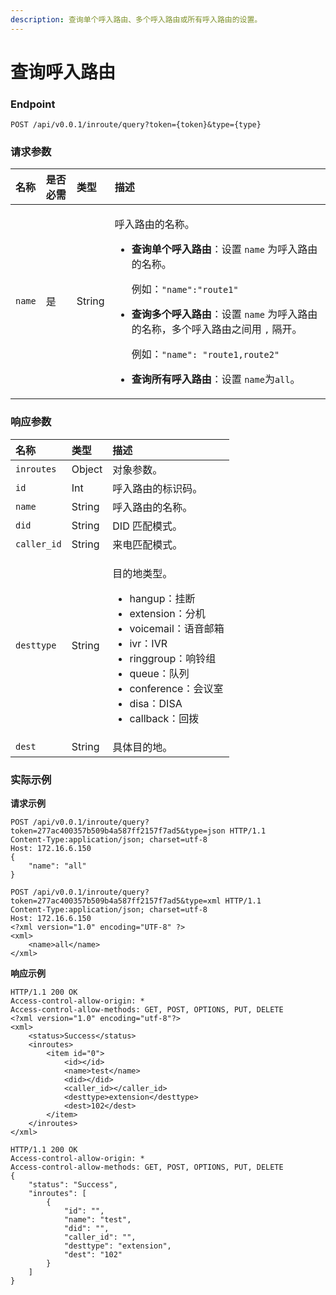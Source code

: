 ```yaml
---
description: 查询单个呼入路由、多个呼入路由或所有呼入路由的设置。
---
```


# 查询呼入路由



### Endpoint

```text
POST /api/v0.0.1/inroute/query?token={token}&type={type}
```

### 请求参数

<table>
  <thead>
    <tr>
      <th style="text-align:left">&#x540D;&#x79F0;</th>
      <th style="text-align:left">&#x662F;&#x5426;&#x5FC5;&#x9700;</th>
      <th style="text-align:left">&#x7C7B;&#x578B;</th>
      <th style="text-align:left">&#x63CF;&#x8FF0;</th>
    </tr>
  </thead>
  <tbody>
    <tr>
      <td style="text-align:left"><code>name</code>
      </td>
      <td style="text-align:left">&#x662F;</td>
      <td style="text-align:left">String</td>
      <td style="text-align:left">
        <p>&#x547C;&#x5165;&#x8DEF;&#x7531;&#x7684;&#x540D;&#x79F0;&#x3002;</p>
        <ul>
          <li>
            <p><b>&#x67E5;&#x8BE2;&#x5355;&#x4E2A;&#x547C;&#x5165;&#x8DEF;&#x7531;</b>&#xFF1A;&#x8BBE;&#x7F6E; <code>name</code> &#x4E3A;&#x547C;&#x5165;&#x8DEF;&#x7531;&#x7684;&#x540D;&#x79F0;&#x3002;</p>
            <p>&#x4F8B;&#x5982;&#xFF1A;<code>&quot;name&quot;:&quot;route1&quot;</code>
            </p>
          </li>
          <li>
            <p><b>&#x67E5;&#x8BE2;&#x591A;&#x4E2A;&#x547C;&#x5165;&#x8DEF;&#x7531;</b>&#xFF1A;&#x8BBE;&#x7F6E; <code>name</code> &#x4E3A;&#x547C;&#x5165;&#x8DEF;&#x7531;&#x7684;&#x540D;&#x79F0;&#xFF0C;&#x591A;&#x4E2A;&#x547C;&#x5165;&#x8DEF;&#x7531;&#x4E4B;&#x95F4;&#x7528; <code>,</code> &#x9694;&#x5F00;&#x3002;</p>
            <p>&#x4F8B;&#x5982;&#xFF1A;<code>&quot;name&quot;: &quot;route1,route2&quot;</code>
            </p>
          </li>
          <li><b>&#x67E5;&#x8BE2;&#x6240;&#x6709;&#x547C;&#x5165;&#x8DEF;&#x7531;</b>&#xFF1A;&#x8BBE;&#x7F6E; <code>name</code>&#x4E3A;<code>all</code>&#x3002;</li>
        </ul>
      </td>
    </tr>
  </tbody>
</table>

### 响应参数

<table>
  <thead>
    <tr>
      <th style="text-align:left">&#x540D;&#x79F0;</th>
      <th style="text-align:left">&#x7C7B;&#x578B;</th>
      <th style="text-align:left">&#x63CF;&#x8FF0;</th>
    </tr>
  </thead>
  <tbody>
    <tr>
      <td style="text-align:left"><code>inroutes</code>
      </td>
      <td style="text-align:left">Object</td>
      <td style="text-align:left">&#x5BF9;&#x8C61;&#x53C2;&#x6570;&#x3002;</td>
    </tr>
    <tr>
      <td style="text-align:left"><code>id</code>
      </td>
      <td style="text-align:left">Int</td>
      <td style="text-align:left">&#x547C;&#x5165;&#x8DEF;&#x7531;&#x7684;&#x6807;&#x8BC6;&#x7801;&#x3002;</td>
    </tr>
    <tr>
      <td style="text-align:left"><code>name</code>
      </td>
      <td style="text-align:left">String</td>
      <td style="text-align:left">&#x547C;&#x5165;&#x8DEF;&#x7531;&#x7684;&#x540D;&#x79F0;&#x3002;</td>
    </tr>
    <tr>
      <td style="text-align:left"><code>did</code>
      </td>
      <td style="text-align:left">String</td>
      <td style="text-align:left">DID &#x5339;&#x914D;&#x6A21;&#x5F0F;&#x3002;</td>
    </tr>
    <tr>
      <td style="text-align:left"><code>caller_id</code>
      </td>
      <td style="text-align:left">String</td>
      <td style="text-align:left">&#x6765;&#x7535;&#x5339;&#x914D;&#x6A21;&#x5F0F;&#x3002;</td>
    </tr>
    <tr>
      <td style="text-align:left"><code>desttype</code>
      </td>
      <td style="text-align:left">String</td>
      <td style="text-align:left">
        <p>&#x76EE;&#x7684;&#x5730;&#x7C7B;&#x578B;&#x3002;</p>
        <ul>
          <li>hangup&#xFF1A;&#x6302;&#x65AD;</li>
          <li>extension&#xFF1A;&#x5206;&#x673A;</li>
          <li>voicemail&#xFF1A;&#x8BED;&#x97F3;&#x90AE;&#x7BB1;</li>
          <li>ivr&#xFF1A;IVR</li>
          <li>ringgroup&#xFF1A;&#x54CD;&#x94C3;&#x7EC4;</li>
          <li>queue&#xFF1A;&#x961F;&#x5217;</li>
          <li>conference&#xFF1A;&#x4F1A;&#x8BAE;&#x5BA4;</li>
          <li>disa&#xFF1A;DISA</li>
          <li>callback&#xFF1A;&#x56DE;&#x62E8;</li>
        </ul>
      </td>
    </tr>
    <tr>
      <td style="text-align:left"><code>dest</code>
      </td>
      <td style="text-align:left">String</td>
      <td style="text-align:left">&#x5177;&#x4F53;&#x76EE;&#x7684;&#x5730;&#x3002;</td>
    </tr>
  </tbody>
</table>

### 实际示例

**请求示例**

```text
POST /api/v0.0.1/inroute/query?token=277ac400357b509b4a587ff2157f7ad5&type=json HTTP/1.1
Content-Type:application/json; charset=utf-8
Host: 172.16.6.150
{
    "name": "all"
}
```

```text
POST /api/v0.0.1/inroute/query?token=277ac400357b509b4a587ff2157f7ad5&type=xml HTTP/1.1
Content-Type:application/json; charset=utf-8
Host: 172.16.6.150
<?xml version="1.0" encoding="UTF-8" ?>
<xml>
	<name>all</name>
</xml>
```

**响应示例**

```text
HTTP/1.1 200 OK
Access-control-allow-origin: *
Access-control-allow-methods: GET, POST, OPTIONS, PUT, DELETE
<?xml version="1.0" encoding="utf-8"?>
<xml>
    <status>Success</status>
    <inroutes>
        <item id="0">
            <id></id>
            <name>test</name>
            <did></did>
            <caller_id></caller_id>
            <desttype>extension</desttype>
            <dest>102</dest>
        </item>
    </inroutes>
</xml>
```

```text
HTTP/1.1 200 OK
Access-control-allow-origin: *
Access-control-allow-methods: GET, POST, OPTIONS, PUT, DELETE
{
    "status": "Success",
    "inroutes": [
        {
            "id": "",
            "name": "test",
            "did": "",
            "caller_id": "",
            "desttype": "extension",
            "dest": "102"
        }
    ]
}
```

